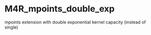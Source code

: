 # M4R_mpoints_double_exp
mpoints extension with double exponential kernel capacity (instead of single)
